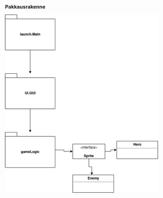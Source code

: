 
### Pakkausrakenne 

![](https://github.com/ArtKoski/ot-harjoitustyo/blob/master/TDF/dokumentaatio/kuvat/draft.png)
